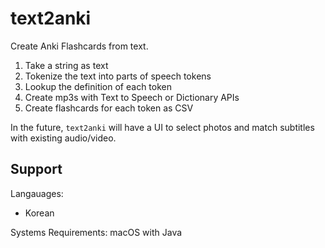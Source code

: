 # text2anki

Create Anki Flashcards from text.

1. Take a string as text
2. Tokenize the text into parts of speech tokens
3. Lookup the definition of each token
4. Create mp3s with Text to Speech or Dictionary APIs
5. Create flashcards for each token as CSV

In the future, `text2anki` will have a UI to select photos and match subtitles with existing audio/video.

## Support

Langauages:

- Korean

Systems Requirements: macOS with Java
